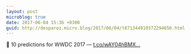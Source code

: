 ```yaml
---
layout: post
microblog: true
date: 2017-06-04 15:36 +0300
guid: http://desparoz.micro.blog/2017/06/04/t871344910372294656.html
---
```

🔗 10 predictions for WWDC 2017 — [t.co/wAY04hBMX...](https://t.co/wAY04hBMXF)
